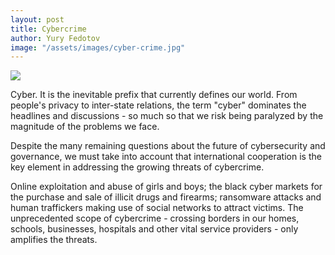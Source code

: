```yaml
---
layout: post
title: Cybercrime
author: Yury Fedotov
image: "/assets/images/cyber-crime.jpg"
---
```



<img class="image" src="{{ site.baseurl }}/assets/images/cyber-crime.jpg">


Cyber. It is the inevitable prefix that currently defines our world. From people's privacy to inter-state relations, the term "cyber" dominates the headlines and discussions - so much so that we risk being paralyzed by the magnitude of the problems we face.

Despite the many remaining questions about the future of cybersecurity and governance, we must take into account that international cooperation is the key element in addressing the growing threats of cybercrime.

Online exploitation and abuse of girls and boys; the black cyber markets for the purchase and sale of illicit drugs and firearms; ransomware attacks and human traffickers making use of social networks to attract victims. The unprecedented scope of cybercrime - crossing borders in our homes, schools, businesses, hospitals and other vital service providers - only amplifies the threats.


